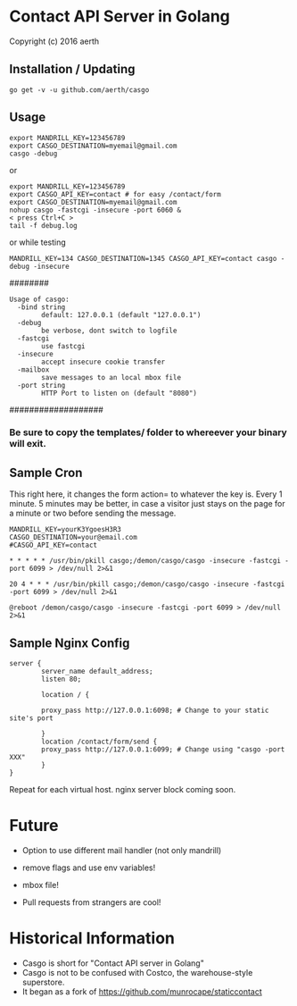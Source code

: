 # Contact API Server in Golang

Copyright (c) 2016 aerth

## Installation / Updating

```
go get -v -u github.com/aerth/casgo

```
## Usage

```shell
export MANDRILL_KEY=123456789
export CASGO_DESTINATION=myemail@gmail.com
casgo -debug

```

or

```shell
export MANDRILL_KEY=123456789
export CASGO_API_KEY=contact # for easy /contact/form
export CASGO_DESTINATION=myemail@gmail.com
nohup casgo -fastcgi -insecure -port 6060 &
< press Ctrl+C >
tail -f debug.log

```
or while testing

```
MANDRILL_KEY=134 CASGO_DESTINATION=1345 CASGO_API_KEY=contact casgo -debug -insecure

```
########

```
Usage of casgo:
  -bind string
    	default: 127.0.0.1 (default "127.0.0.1")
  -debug
    	be verbose, dont switch to logfile
  -fastcgi
    	use fastcgi
  -insecure
    	accept insecure cookie transfer
  -mailbox
    	save messages to an local mbox file
  -port string
    	HTTP Port to listen on (default "8080")

```

###################

### Be sure to copy the templates/ folder to whereever your binary will exit.

## Sample Cron

This right here, it changes the form action= to whatever the key is. Every 1 minute. 5 minutes may be better, in case a visitor just stays on the page for a minute or two before sending the message.

```
MANDRILL_KEY=yourK3YgoesH3R3
CASGO_DESTINATION=your@email.com
#CASGO_API_KEY=contact

* * * * * /usr/bin/pkill casgo;/demon/casgo/casgo -insecure -fastcgi -port 6099 > /dev/null 2>&1

20 4 * * * /usr/bin/pkill casgo;/demon/casgo/casgo -insecure -fastcgi -port 6099 > /dev/null 2>&1

@reboot /demon/casgo/casgo -insecure -fastcgi -port 6099 > /dev/null 2>&1

```



## Sample Nginx Config

```nginx
server {
        server_name default_address;
        listen 80;

        location / {

        proxy_pass http://127.0.0.1:6098; # Change to your static site's port

        }
        location /contact/form/send {
        proxy_pass http://127.0.0.1:6099; # Change using "casgo -port XXX"
        }
}

```



Repeat for each virtual host. nginx server block coming soon.


# Future

* Option to use different mail handler (not only mandrill)

* remove flags and use env variables!

* mbox file!

* Pull requests from strangers are cool!


# Historical Information

* Casgo is short for "Contact API server in Golang"
* Casgo is not to be confused with Costco, the warehouse-style superstore.
* It began as a fork of https://github.com/munrocape/staticcontact
